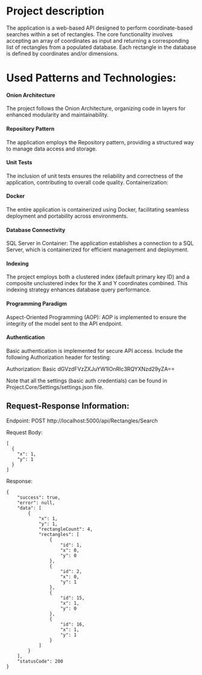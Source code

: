 # Project description
The application is a web-based API designed to perform coordinate-based searches within a set of rectangles. The core functionality involves accepting an array of coordinates as input and returning a corresponding list of rectangles from a populated database. Each rectangle in the database is defined by coordinates and/or dimensions.

# Used Patterns and Technologies:

#### Onion Architecture
The project follows the Onion Architecture, organizing code in layers for enhanced modularity and maintainability.

#### Repository Pattern
The application employs the Repository pattern, providing a structured way to manage data access and storage.

#### Unit Tests
The inclusion of unit tests ensures the reliability and correctness of the application, contributing to overall code quality.
Containerization:

#### Docker
The entire application is containerized using Docker, facilitating seamless deployment and portability across environments.

#### Database Connectivity
SQL Server in Container: The application establishes a connection to a SQL Server, which is containerized for efficient management and deployment.

#### Indexing

The project employs both a clustered index (default primary key ID) and a composite unclustered index for the X and Y coordinates combined. This indexing strategy enhances database query performance.

#### Programming Paradigm
Aspect-Oriented Programming (AOP): AOP is implemented to ensure the integrity of the model sent to the API endpoint.

#### Authentication

Basic authentication is implemented for secure API access. Include the following Authorization header for testing:

Authorization: Basic dGVzdFVzZXJuYW1lOnRlc3RQYXNzd29yZA==

Note that all the settings (basic auth credentials) can be found in Project.Core/Settings/settings.json file.

## Request-Response Information:

Endpoint:
POST http://localhost:5000/api/Rectangles/Search

Request Body:
```
[
  {
    "x": 1,
    "y": 1
  }
]
```

Response:

```
{
    "success": true,
    "error": null,
    "data": [
        {
            "x": 1,
            "y": 1,
            "rectangleCount": 4,
            "rectangles": [
                {
                    "id": 1,
                    "x": 0,
                    "y": 0
                },
                {
                    "id": 2,
                    "x": 0,
                    "y": 1
                },
                {
                    "id": 15,
                    "x": 1,
                    "y": 0
                },
                {
                    "id": 16,
                    "x": 1,
                    "y": 1
                }
            ]
        }
    ],
    "statusCode": 200
}
```